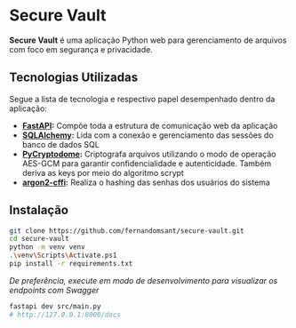# Secure Vault

**Secure Vault** é uma aplicação Python web para gerenciamento de arquivos com foco em segurança e privacidade.

## Tecnologias Utilizadas

Segue a lista de tecnologia e respectivo papel desempenhado dentro da aplicação:

- **[FastAPI](https://fastapi.tiangolo.com/):** Compõe toda a estrutura de comunicação web da aplicação
- **[SQLAlchemy](https://www.sqlalchemy.org/):** Lida com a conexão e gerenciamento das sessões do banco de dados SQL
- **[PyCryptodome](https://pycryptodome.readthedocs.io/):** Criptografa arquivos utilizando o modo de operação AES-GCM para garantir confidencialidade e autenticidade. Também deriva as keys por meio do algoritmo scrypt
- **[argon2-cffi](https://pypi.org/project/argon2-cffi/):** Realiza o hashing das senhas dos usuários do sistema

## Instalação

```bash
git clone https://github.com/fernandomsant/secure-vault.git
cd secure-vault
python -m venv venv
.\venv\Scripts\Activate.ps1
pip install -r requirements.txt
```
*De preferência, execute em modo de desenvolvimento para visualizar os endpoints com Swagger*
```bash
fastapi dev src/main.py
# http://127.0.0.1:8000/docs
```
